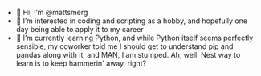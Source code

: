 - 👋 Hi, I’m @mattsmerg
- 👀 I’m interested in coding and scripting as a hobby, and hopefully one day being able to apply it to my career
- 🌱 I’m currently learning Python, and while Python itself seems perfectly sensible, my coworker told me I should get to understand pip and pandas along with it, and MAN, I am stumped. Ah, well. Nest way to learn is to keep hammerin' away, right?

<!---
mattsmerg/mattsmerg is a ✨ special ✨ repository because its `README.md` (this file) appears on your GitHub profile.
You can click the Preview link to take a look at your changes.
--->
